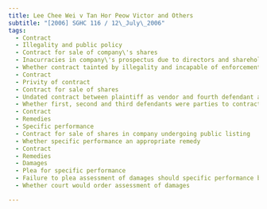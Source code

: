 ```yaml
---
title: Lee Chee Wei v Tan Hor Peow Victor and Others 
subtitle: "[2006] SGHC 116 / 12\_July\_2006"
tags:
  - Contract
  - Illegality and public policy
  - Contract for sale of company\'s shares
  - Inacurracies in company\'s prospectus due to directors and shareholders holding greater interests than that disclosed
  - Whether contract tainted by illegality and incapable of enforcement by seller
  - Contract
  - Privity of contract
  - Contract for sale of shares
  - Undated contract between plaintiff as vendor and fourth defendant as agent for first, second and third defendants
  - Whether first, second and third defendants were parties to contract
  - Contract
  - Remedies
  - Specific performance
  - Contract for sale of shares in company undergoing public listing
  - Whether specific performance an appropriate remedy
  - Contract
  - Remedies
  - Damages
  - Plea for specific performance
  - Failure to plea assessment of damages should specific performance be refused
  - Whether court would order assessment of damages

---
```


